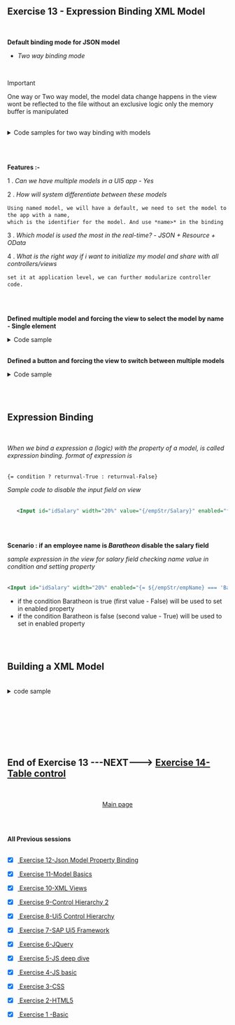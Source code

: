 ## Exercise 13 - Expression Binding XML Model

</br>

**Default binding mode for JSON model** 

- *Two way binding mode*

</br>

> [!IMPORTANT]
> One way or Two way model, the model data change happens in the view wont be reflected to the file without an exclusive logic only the memory buffer is manipulated

</br>

<!-- **Disable or enable screen elements with help of models - using a button** -->

<details>
<summary> Code samples for two way binding with models </summary>
</br>
</br>

1. View data is loaded from a model 
2. Changing a view data in the screen should affect the model (communicate the change to model and modify it)
3. Then the View is reloaded from the model this should (disable or enable screen elements)

</br></br>

*controller.js* # 1

```js

sap.ui.define(
    ['sap/ui/core/mvc/Controller',
        'logger/model/models'],
    function (Controller, Models) {
        return Controller.extend("logger.controller.ex13", {

            onInit: function () {
                // Calling our own reuse class to create model object
                var oModel = Models.createJSONModel();

                // - Model settiing at application level - available in all the views     
                sap.ui.getCore().setModel(oModel);

                // BINDING type 3
                var oSalary = this.getView().byId("idSalary");
                oSalary.bindValue('/empStr/Salary');

                // BINDING type 4
                var oCurr = this.getView().byId("idCurrency");
                oCurr.bindProperty("value", "/empStr/Currency");
            },

            onLoad: function () {

                /// Exercise 13 -  change is here
/////////////////////////////////////////////////////////////////////
                
                //Step 1 : Get the model object
                var oModel = sap.ui.getCore().getModel();

                //Step 2 : cahnge the data in the model 
                var objData = oModel.getProperty("/empStr"); // getting everything in the path of the structure 
                console.log(objData);
                oModel.setProperty("/empStr/empName", "Spiderman");

/////////////////////////////////////////////////////////////////////       

            },

            /// Exercise 13 -  change is here
/////////////////////////////////////////////////////////////////////
            onShow: function () {
                //Step 1 : Get the model object
                var oModel = sap.ui.getCore().getModel();

                //Step 2 : cahnge the data in the model 
                var objData = oModel.getProperty("/"); // get everything in the model
                console.log(objData);
                // oModel.setProperty("/empStr/empName", "Spiderman");
            }
//////////////////////////////////////////////////////////////////// 
        });
    });

```

</br></br>

*view.xml* # 1 

```js

<mvc:View xmlns:form="sap.ui.layout.form" controllerName="logger.controller.ex13" 
xmlns:mvc="sap.ui.core.mvc" xmlns="sap.m"
xmlns:f="sap.ui.layout.form"
xmlns:core="sap.ui.core">

<!-- Simple form definition Form is the ibrary namesapce -->
<!-- Aggregation of control follows the same name space as the parent Form name -->

<!-- No need to mention library for this form xmlns:f="sap.ui.layout.form" -->
    <form:SimpleForm editable="true"> <!-- editable property aligns the controls properly in screen -->
    <form:title>
        <core:Title icon="sap-icon://customer" text="Employee Details" />
    </form:title>
        <form:content>  <!-- Aggregation name starts with small letter-->
            <Label text="Emp Id"/> <!-- control name starts with capital letter -->            
            
            <!--BINDING type 1 { } address of the data operator for data binding -->
            <Input id="idEmpId" width="25%" value="{/empStr/empId}" enabled="{/empStr/pranks}"/> 
            <Label text="Emp Name"/>

            <!--BINDING type 2 have to instruct in Bootstrap for thsi type of binding-->
            <Input id="idEmpName" width="30%" value="{path: '/empStr/empName'}" enabled="{/empStr/pranks}" /> 
            <Label text="Salary"/>
            <Input id="idSalary" width="20%" value="{/empStr/Salary}" enabled="{/empStr/pranks}"/>
            <Label text="Currency"/>
            <Input id="idCurrency" width="10%" value="{/empStr/Currency}" enabled="{/empStr/pranks}"/>
            <Label/> <!--empty label for spacing-->            
                <HBox>
                    <Button text="Load data" press="onLoad" width=""/>
       <!-- /// Exercise 13 -  change is here
///////////////////////////////////////////////////////////////////// -->
                    <Button text="Show" press="onShow"/>
<!-- ///////////////////////////////////////////////////////////////  -->
                </HBox>
                     
        </form:content>
    </form:SimpleForm>

    </mvc:View>


```

</br></br>

**Testing of the View to model changes**

*check the developer tools console section when the page is loaded*

<img src="./files/ui5e13_1.png" >
<img src="./files/ui5e13_2.png" >
<img src="./files/ui5e13_3.png" >
<img src="./files/ui5e13_4.png" >

</br></br>

</br>
</br>
</details>

</br></br>

**Features :-**

1 . *Can we have multiple models in a UI5 app - Yes*

2 . *How will system differentiate between these models* 

    Using named model, we will have a default, we need to set the model to the app with a name, 
    which is the identifier for the model. And use *name>* in the binding

3 . *Which model is used the most in the real-time?* - *JSON + Resource + OData*

4 . *What is the right way if i want to initialize my model and share with all controllers/views*

    set it at application level, we can further modularize controller code.

</br></br>

**Defined multiple model and forcing the view to select the model by name - Single element**

<details>
<summary> Code sample </summary>
</br>
</br>

*controller.js*

```js

sap.ui.define(
    ['sap/ui/core/mvc/Controller',
        'logger/model/models'],
    function (Controller, Models) {
        return Controller.extend("logger.controller.ex13", {

            onInit: function () {
                // Calling our own reuse calss to create model object
                var oModel = Models.createJSONModel("model/mockdata/sample.json"); // model path passed 

                // - Model settiing at application level - available in all the views     
                sap.ui.getCore().setModel(oModel); // a - model with no name is the default model 

                /// Exercise 13 -  change is here 
///////////////////////////////////////////////////////////////////////////
                // Create JSON model 2 
                var oModel2 = Models.createJSONModel("model/mockdata/dataset.json"); // model path passed 

                // named model - we need to give a name
                sap.ui.getCore().setModel(oModel2, "got"); // a model with name
///////////////////////////////////////////////////////////////////////////

                // BINDING type 3
                var oSalary = this.getView().byId("idSalary");
                oSalary.bindValue('/empStr/Salary');

                // BINDING type 4
                var oCurr = this.getView().byId("idCurrency");
                oCurr.bindProperty("value", "/empStr/Currency");
            },

            onLoad: function () {
                //Step 1 : Get the model object
                var oModel = sap.ui.getCore().getModel();

                //Step 2 : cahnge the data in the model 
                var objData = oModel.getProperty("/empStr"); // getting everything in the path of the structure 
                console.log(objData);
                oModel.setProperty("/empStr/empName", "Spiderman");
            },

            onShow: function () {
                //Step 1 : Get the model object
                var oModel = sap.ui.getCore().getModel();

                //Step 2 : cahnge the data in the model 
                var objData = oModel.getProperty("/"); // get everything in the model
                console.log(objData);
                // oModel.setProperty("/empStr/empName", "Spiderman");
            },
        });
    });

```

</br></br>

*model.js*

```js

sap.ui.define(['sap/ui/model/json/JSONModel'], // Dependency asynchronous module definition (AMD)
    function (JSONModel) {
        'use strict';
        return {
///////////////////////////////////////////////////            
            createJSONModel: function (sFilepath) { // filepath variable is mentioned 
                var oModel = new JSONModel();
                oModel.loadData(sFilepath); // filepath variable is mentioned
///////////////////////////////////////////////////                  
                return oModel;
            },
            createXMLModel: function () {
            },
            createResourceModel: function () {
            }
        };
    });


```

</br></br>

*view.xml*

```xml

<mvc:View xmlns:form="sap.ui.layout.form" controllerName="logger.controller.ex13" 
xmlns:mvc="sap.ui.core.mvc" xmlns="sap.m"
xmlns:f="sap.ui.layout.form"
xmlns:core="sap.ui.core">

<!-- Simple form definition Form is the ibrary namesapce -->
<!-- Aggregation of control follows the same name space as the parent Form name -->

<!-- No need to mention library for this form xmlns:f="sap.ui.layout.form" -->
    <form:SimpleForm editable="true"> <!-- editable property aligns the controls properly in screen -->
    <form:title>
        <core:Title icon="sap-icon://customer" text="Employee Details" />
    </form:title>
        <form:content>  <!-- Aggregation name starts with small letter-->
            <Label text="Emp Id"/> <!-- control name starts with capital letter -->            
            
            <!--BINDING type 1 { } address of the data operator for data binding -->
            <Input id="idEmpId" width="25%" value="{/empStr/empId}" enabled="{/empStr/pranks}"/> 
            <Label text="Emp Name"/>

            <!--BINDING type 2 have to instruct in Bootstrap for thsi type of binding-->
       <!-- /// Exercise 13 -  Forced the screen field to pick the data from named model 'got'
//////////////////////////////////////////////////////////////////////// -->            
            <Input id="idEmpName" width="30%" value="{path: 'got>/empStr/empName'}" enabled="{/empStr/pranks}" /> 
<!-- //////////////////////////////////////////////////////////////////  --> 
                  
            <Label text="Salary"/>
            <Input id="idSalary" width="20%" value="{/empStr/Salary}" enabled="{/empStr/pranks}"/>
            <Label text="Currency"/>
            <Input id="idCurrency" width="10%" value="{/empStr/Currency}" enabled="{/empStr/pranks}"/>
            <Label/> <!--empty label for spacing-->            
                <HBox>
                    <Button text="Load data" press="onLoad" width=""/>
                    <Button text="Show" press="onShow"/>       
                </HBox>
                     
        </form:content>
    </form:SimpleForm>

    </mvc:View>


```

</br>
</details>

</br>

**Defined a button and forcing the view to switch between multiple models**


<details>
<summary> Code sample </summary>
</br>
</br>

*controller.js*

```js

sap.ui.define(
    ['sap/ui/core/mvc/Controller',
        'logger/model/models'],
    function (Controller, Models) {
        return Controller.extend("logger.controller.ex13", {

            onInit: function () {
                // Calling our own reuse calss to create model object
                var oModel = Models.createJSONModel("model/mockdata/sample.json"); // model path passed 

                // - Model settiing at application level - available in all the views     
                sap.ui.getCore().setModel(oModel); // a - model with no name is the default model 

                // Create JSON model 2 
                var oModel2 = Models.createJSONModel("model/mockdata/dataset.json"); // model path passed 

                // named model - we need to give a name
                sap.ui.getCore().setModel(oModel2, "got"); // a model with name

                // BINDING type 3
                var oSalary = this.getView().byId("idSalary");
                oSalary.bindValue('/empStr/Salary');

                // BINDING type 4
                var oCurr = this.getView().byId("idCurrency");
                oCurr.bindProperty("value", "/empStr/Currency");
            },

            onLoad: function () {
                //Step 1 : Get the model object
                var oModel = sap.ui.getCore().getModel();

                //Step 2 : cahnge the data in the model 
                var objData = oModel.getProperty("/empStr"); // getting everything in the path of the structure 
                console.log(objData);
                oModel.setProperty("/empStr/empName", "Spiderman");
            },

            onShow: function () {
                //Step 1 : Get the model object
                var oModel = sap.ui.getCore().getModel();

                //Step 2 : cahnge the data in the model 
                var objData = oModel.getProperty("/"); // get everything in the model
                console.log(objData);
                // oModel.setProperty("/empStr/empName", "Spiderman");
            },

            /// Exercise 13 -  change is here
//////////////////////////////////////////////////////////////////////////////////////////////////////////////////
            onFlip: function(){
                var oModel = sap.ui.getCore().getModel();
                var oGOTModel = sap.ui.getCore().getModel("got");
                sap.ui.getCore().setModel(oGOTModel);
                sap.ui.getCore().setModel(oModel, "got");
            }
//////////////////////////////////////////////////////////////////////////////////////////////////////////////////            

        });
    });

```

</br></br>

*view.xml*

```xml

<mvc:View xmlns:form="sap.ui.layout.form" controllerName="logger.controller.ex13" 
xmlns:mvc="sap.ui.core.mvc" xmlns="sap.m"
xmlns:f="sap.ui.layout.form"
xmlns:core="sap.ui.core">

<!-- Simple form definition Form is the ibrary namesapce -->
<!-- Aggregation of control follows the same name space as the parent Form name -->

<!-- No need to mention library for this form xmlns:f="sap.ui.layout.form" -->
    <form:SimpleForm editable="true"> <!-- editable property aligns the controls properly in screen -->
    <form:title>
        <core:Title icon="sap-icon://customer" text="Employee Details" />
    </form:title>
        <form:content>  <!-- Aggregation name starts with small letter-->
            <Label text="Emp Id"/> <!-- control name starts with capital letter -->            
            
            <!--BINDING type 1 { } address of the data operator for data binding -->
            <Input id="idEmpId" width="25%" value="{/empStr/empId}" enabled="{/empStr/pranks}"/> 
            <Label text="Emp Name"/>
            <!--BINDING type 2 have to instruct in Bootstrap for thsi type of binding-->
            <Input id="idEmpName" width="30%" value="{path: '/empStr/empName'}" enabled="{/empStr/pranks}" /> 
            <Label text="Salary"/>
            <Input id="idSalary" width="20%" value="{/empStr/Salary}" enabled="{/empStr/pranks}"/>
            <Label text="Currency"/>
            <Input id="idCurrency" width="10%" value="{/empStr/Currency}" enabled="{/empStr/pranks}"/>
            <Label/> <!--empty label for spacing-->            
                <HBox>
                    <Button text="Load data" press="onLoad" width=""/>
                    <Button text="Show" press="onShow"/> 
       <!-- /// Exercise 13 -  change is here
////////////////////////////////////////////////////////////////////////////////////////////////////////////////// -->                       
                    <Button text="Flip-Flop" press="onFlip"/>       
<!-- ////////////////////////////////////////////////////////////////////////////////////////////////////////////  -->                     
                </HBox>
                     
        </form:content>
    </form:SimpleForm>

    </mvc:View>


```

</br>
</br>
</details>

</br></br>

## Expression Binding 

</br>

*When we bind a expression a (logic) with the property of a model, is called expression binding.
format of expression is*

```xml

{= condition ? returnval-True : returnval-False}

```

*Sample code to disable the input field on view*

```xml

   <Input id="idSalary" width="20%" value="{/empStr/Salary}" enabled="false"/>

```

</br></br>

**Scenario : if an employee name is *Baratheon* disable the salary field** 

*sample expression in the view for salary field checking name value in condition and setting property*

```xml

<Input id="idSalary" width="20%" enabled="{= ${/empStr/empName} === 'Baratheon' ? false : true }"/>

```

- if the condition Baratheon is true (first value - False) will be used to set in enabled property
- if the condition Baratheon is false (second value - True) will be used to set in enabled property

</br></br>

## Building a XML Model 

</br>

<details>
<summary> code sample </summary>
</br>
</br>

*model.js*

```js

sap.ui.define([
    'sap/ui/model/json/JSONModel',
    'sap/ui/model/xml/XMLModel'   ], // Dependency asynchronous module definition (AMD)
    function (JSONModel, XMLModel) {
        'use strict';
        return {
            createJSONModel: function (sFilepath) {
                // Step 1. create a brand new model object
                var oModel = new JSONModel();
                // Step 2. Load or set the data to the model
                // oModel.setData();
                oModel.loadData(sFilepath);
                return oModel;
            },
//////////////////////////////////////////////////////////////////////////            
            createXMLModel: function (sFilepath) {
                // Step 1. create a brand new model object
                var oModel = new XMLModel();
                // Step 2. Load or set the data to the model
                // oModel.setData();
                oModel.loadData(sFilepath);
                return oModel;
            },
//////////////////////////////////////////////////////////////////////////            
            createResourceModel: function () {
            }
        };
    });

```

*controller.js*

```js



```

</br></br>

*view.xml*

```xml


```

</br>
</details>

</br></br>



</br>
</br></br>

## End of Exercise 13 ---NEXT---> <a href="https://github.com/Octavius-Dante/Arthelais/tree/main/ex_14"> Exercise 14-Table control </a>
</br>
<p align="center"> <a href="https://github.com/Octavius-Dante/Arthelais/tree/main"> Main page </a> </p>


</br></br>

**All Previous sessions**
</br></br>
<!-- 
- [x] <a href="https://github.com/Octavius-Dante/Arthelais/tree/main/ex_37"> Exercise 37-Deploy app to launchpad</a>
- [x] <a href="https://github.com/Octavius-Dante/Arthelais/tree/main/ex_36"> Exercise 36-WebIde and Git integration</a>
- [x] <a href="https://github.com/Octavius-Dante/Arthelais/tree/main/ex_35"> Exercise 35-POST, GET and DELETE from Fiori</a>
- [x] <a href="https://github.com/Octavius-Dante/Arthelais/tree/main/ex_34"> Exercise 34-GET and Connect</a>
- [x] <a href="https://github.com/Octavius-Dante/Arthelais/tree/main/ex_33"> Exercise 33-Fiori Project Connect OData</a>
- [x] <a href="https://github.com/Octavius-Dante/Arthelais/tree/main/ex_32"> Exercise 32-Connectivity</a>
- [x] <a href="https://github.com/Octavius-Dante/Arthelais/tree/main/ex_31"> Exercise 31-Function Import and Images</a>
- [x] <a href="https://github.com/Octavius-Dante/Arthelais/tree/main/ex_30"> Exercise 30-implementing CRUD</a>
- [x] <a href="https://github.com/Octavius-Dante/Arthelais/tree/main/ex_29"> Exercise 29-Implementing GET</a>
- [x] <a href="https://github.com/Octavius-Dante/Arthelais/tree/main/ex_28"> Exercise 28-Create A Gateway Project</a>
- [x] <a href="https://github.com/Octavius-Dante/Arthelais/tree/main/ex_27"> Exercise 27-Odata GET</a>
- [x] <a href="https://github.com/Octavius-Dante/Arthelais/tree/main/ex_26"> Exercise 26-Fiori Deployments</a>
- [x] <a href="https://github.com/Octavius-Dante/Arthelais/tree/main/ex_25"> Exercise 25-Fragments Deep dive</a>
- [x] <a href="https://github.com/Octavius-Dante/Arthelais/tree/main/ex_24"> Exercise 24-Fragments</a>
- [x] <a href="https://github.com/Octavius-Dante/Arthelais/tree/main/ex_23"> Exercise 23-Icon Tab bar</a>
- [x] <a href="https://github.com/Octavius-Dante/Arthelais/tree/main/ex_22"> Exercise 22-Route matched Handlers</a>
- [x] <a href="https://github.com/Octavius-Dante/Arthelais/tree/main/ex_21"> Exercise 21-Router Basics</a>
- [x] <a href="https://github.com/Octavius-Dante/Arthelais/tree/main/ex_20"> Exercise 20-Filters on List mode</a>
- [x] <a href="https://github.com/Octavius-Dante/Arthelais/tree/main/ex_19"> Exercise 19-Manifest JSON</a>
- [x] <a href="https://github.com/Octavius-Dante/Arthelais/tree/main/ex_18"> Exercise 18-List Control</a>
- [x] <a href="https://github.com/Octavius-Dante/Arthelais/tree/main/ex_17"> Exercise 17-Fiori Lite app</a>
- [x] <a href="https://github.com/Octavius-Dante/Arthelais/tree/main/ex_16"> Exercise 16-Formatters </a>
- [x] <a href="https://github.com/Octavius-Dante/Arthelais/tree/main/ex_15"> Exercise 15-Element Binding</a>
- [x] <a href="https://github.com/Octavius-Dante/Arthelais/tree/main/ex_14"> Exercise 14-Table control</a>
- [x] <a href="https://github.com/Octavius-Dante/Arthelais/tree/main/ex_13"> Exercise 13-Expression Binding XML Model</a> -->
- [x] <a href="https://github.com/Octavius-Dante/Arthelais/tree/main/ex_12"> Exercise 12-Json Model Property Binding</a>
- [x] <a href="https://github.com/Octavius-Dante/Arthelais/tree/main/ex_11"> Exercise 11-Model Basics </a>
- [x] <a href="https://github.com/Octavius-Dante/Arthelais/tree/main/ex_10"> Exercise 10-XML Views </a>
- [x] <a href="https://github.com/Octavius-Dante/Arthelais/tree/main/ex_9"> Exercise 9-Control Hierarchy 2</a>
- [x] <a href="https://github.com/Octavius-Dante/Arthelais/tree/main/ex_8"> Exercise 8-Ui5 Control Hierarchy </a>
- [x] <a href="https://github.com/Octavius-Dante/Arthelais/tree/main/ex_7"> Exercise 7-SAP Ui5 Framework </a>
- [x] <a href="https://github.com/Octavius-Dante/Arthelais/tree/main/ex_6"> Exercise 6-JQuery </a>
- [x] <a href="https://github.com/Octavius-Dante/Arthelais/tree/main/ex_5"> Exercise 5-JS deep dive </a>
- [x] <a href="https://github.com/Octavius-Dante/Arthelais/tree/main/ex_4"> Exercise 4-JS basic </a>
- [x] <a href="https://github.com/Octavius-Dante/Arthelais/tree/main/ex_3"> Exercise 3-CSS </a>
- [x] <a href="https://github.com/Octavius-Dante/Arthelais/tree/main/ex_2"> Exercise 2-HTML5</a>
- [x] <a href="https://github.com/Octavius-Dante/Arthelais/tree/main/ex_1"> Exercise 1 -Basic </a>


<!--

<details>
<summary> <b> ALL CODE CHANGES - TODAY SESSION </b> </summary>
</br>
</br>

</br>
</br>
<img src="./files/capmd12-96a.png" >
</br>
</br>
</details>

-->